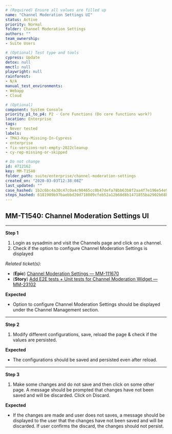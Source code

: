 ```yaml
---
# (Required) Ensure all values are filled up
name: "Channel Moderation Settings UI"
status: Active
priority: Normal
folder: Channel Moderation Settings
authors: ""
team_ownership: 
- Suite Users

# (Optional) Test type and tools
cypress: Update
detox: null
mmctl: null
playwright: null
rainforest: 
- N/A
manual_test_environments: 
- Webapp
- Cloud

# (Optional)
component: System Console
priority_p1_to_p4: P2 - Core Functions (Do core functions work?)
location: Enterprise
tags: 
- Never tested
labels: 
- TM4J-Key-Missing-In-Cypress
- enterprise
- fix-versions-not-empty-2022cleanup
- cy-rep-missing-or-skipped

# Do not change
id: 4712162
key: MM-T1540
folder_path: suite/enterprise/channel-moderation-settings
created_on: "2020-03-03T12:38:08Z"
last_updated: ""
case_hashed: 1b2c6bc4a30c47c0a4c90465cc0b47defa78bb63b8f2aa4f7e196e54e93a66a78c7bf3bdc6aea9f74f0ee12b4a009dfc
steps_hashed: 6181909b97baebbd20d718009cfeb52a12b60d8b1471855ba2902b68b23345c51c62ac6e82c62debd748e89256baf85e
---
```


## MM-T1540: Channel Moderation Settings UI

---

**Step 1**

1. Login as sysadmin and visit the Channels page and click on a channel.
2. Check if the option to configure Channel Moderation Settings is displayed

_Related ticket(s):_

- (**Epic**) [Channel Moderation Settings — MM-111670](https://mattermost.atlassian.net/browse/MM-11670)
- (**Story**) [Add E2E tests + Unit tests for Channel Moderation Widget — MM-23102](https://mattermost.atlassian.net/browse/MM-23102)

**Expected**

- Option to configure Channel Moderation Settings should be displayed under the Channel Management section.

---

**Step 2**

1. Modify different configurations, save, reload the page & check if the values are persisted.

**Expected**

- The configurations should be saved and persisted even after reload.

---

**Step 3**

1. Make some changes and do not save and then click on some other page. A message should be prompted that changes have not been saved and will be discarded. Click on Discard.

**Expected**

- If the changes are made and user does not saves, a message should be displayed to the user that the changes have not been saved and will be discarded. If user confirms the discard, the changes should not persist.
